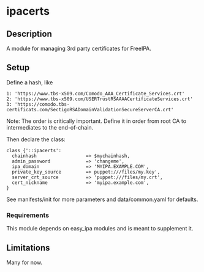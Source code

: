 # ipacerts

## Description

A module for managing 3rd party certificates for FreeIPA.

## Setup

Define a hash, like

```
1: 'https://www.tbs-x509.com/Comodo_AAA_Certificate_Services.crt'
2: 'https://www.tbs-x509.com/USERTrustRSAAAACertificateServices.crt'
3: 'https://comodo.tbs-certificats.com/SectigoRSADomainValidationSecureServerCA.crt'
```
Note: The order is critically important. Define it in order from root CA to intermediates to the end-of-chain.

Then declare the class:

```
class {'::ipacerts':
  chainhash                  => $mychainhash,
  admin_password             => 'changeme',
  ipa_domain                 => 'MYIPA.EXAMPLE.COM',
  private_key_source         => puppet:///files/my.key',
  server_crt_source          => 'puppet:///files/my.crt',
  cert_nickname              => 'myipa.example.com',
}
```
See manifests/init for more parameters and data/common.yaml for defaults.

### Requirements

This module depends on easy_ipa modules and is meant to supplement it.

## Limitations

Many for now.
